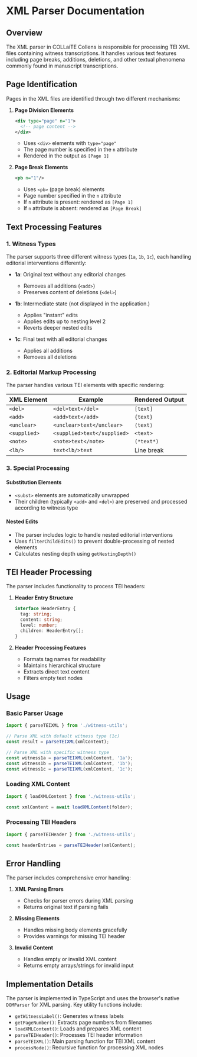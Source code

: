 # XML Parser Documentation

## Overview
The XML parser in COLLaiTE Collens is responsible for processing TEI XML files containing witness transcriptions. It handles various text features including page breaks, additions, deletions, and other textual phenomena commonly found in manuscript transcriptions.

## Page Identification
Pages in the XML files are identified through two different mechanisms:

1. **Page Division Elements**
   ```xml
   <div type="page" n="1">
     <!-- page content -->
   </div>
   ```
   - Uses `<div>` elements with `type="page"`
   - The page number is specified in the `n` attribute
   - Rendered in the output as `[Page 1]`

2. **Page Break Elements**
   ```xml
   <pb n="1"/>
   ```
   - Uses `<pb>` (page break) elements
   - Page number specified in the `n` attribute
   - If `n` attribute is present: rendered as `[Page 1]`
   - If `n` attribute is absent: rendered as `[Page Break]`

## Text Processing Features

### 1. Witness Types
The parser supports three different witness types (`1a`, `1b`, `1c`), each handling editorial interventions differently:

- **1a**: Original text without any editorial changes
  - Removes all additions (`<add>`)
  - Preserves content of deletions (`<del>`)

- **1b**: Intermediate state (not displayed in the application.)
  - Applies "instant" edits
  - Applies edits up to nesting level 2
  - Reverts deeper nested edits

- **1c**: Final text with all editorial changes
  - Applies all additions
  - Removes all deletions

### 2. Editorial Markup Processing

The parser handles various TEI elements with specific rendering:

| XML Element | Example | Rendered Output |
|------------|---------|-----------------|
| `<del>` | `<del>text</del>` | `[text]` |
| `<add>` | `<add>text</add>` | `{text}` |
| `<unclear>` | `<unclear>text</unclear>` | `⟨text⟩` |
| `<supplied>` | `<supplied>text</supplied>` | `<text>` |
| `<note>` | `<note>text</note>` | `(*text*)` |
| `<lb/>` | `text<lb/>text` | Line break |

### 3. Special Processing

#### Substitution Elements
- `<subst>` elements are automatically unwrapped
- Their children (typically `<add>` and `<del>`) are preserved and processed according to witness type

#### Nested Edits
- The parser includes logic to handle nested editorial interventions
- Uses `filterChildEdits()` to prevent double-processing of nested elements
- Calculates nesting depth using `getNestingDepth()`

## TEI Header Processing

The parser includes functionality to process TEI headers:

1. **Header Entry Structure**
   ```typescript
   interface HeaderEntry {
     tag: string;
     content: string;
     level: number;
     children: HeaderEntry[];
   }
   ```

2. **Header Processing Features**
   - Formats tag names for readability
   - Maintains hierarchical structure
   - Extracts direct text content
   - Filters empty text nodes

## Usage

### Basic Parser Usage
```typescript
import { parseTEIXML } from './witness-utils';

// Parse XML with default witness type (1c)
const result = parseTEIXML(xmlContent);

// Parse XML with specific witness type
const witness1a = parseTEIXML(xmlContent, '1a');
const witness1b = parseTEIXML(xmlContent, '1b');
const witness1c = parseTEIXML(xmlContent, '1c');
```

### Loading XML Content
```typescript
import { loadXMLContent } from './witness-utils';

const xmlContent = await loadXMLContent(folder);
```

### Processing TEI Headers
```typescript
import { parseTEIHeader } from './witness-utils';

const headerEntries = parseTEIHeader(xmlContent);
```

## Error Handling

The parser includes comprehensive error handling:

1. **XML Parsing Errors**
   - Checks for parser errors during XML parsing
   - Returns original text if parsing fails

2. **Missing Elements**
   - Handles missing body elements gracefully
   - Provides warnings for missing TEI header

3. **Invalid Content**
   - Handles empty or invalid XML content
   - Returns empty arrays/strings for invalid input

## Implementation Details

The parser is implemented in TypeScript and uses the browser's native `DOMParser` for XML parsing. Key utility functions include:

- `getWitnessLabel()`: Generates witness labels
- `getPageNumber()`: Extracts page numbers from filenames
- `loadXMLContent()`: Loads and prepares XML content
- `parseTEIHeader()`: Processes TEI header information
- `parseTEIXML()`: Main parsing function for TEI XML content
- `processNode()`: Recursive function for processing XML nodes

<script>
	import EditOnGithub from '$lib/components/EditOnGithub.svelte';
</script>
<EditOnGithub />